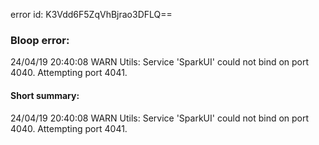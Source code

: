 error id: K3Vdd6F5ZqVhBjrao3DFLQ==
### Bloop error:

24/04/19 20:40:08 WARN Utils: Service 'SparkUI' could not bind on port 4040. Attempting port 4041.
#### Short summary: 

24/04/19 20:40:08 WARN Utils: Service 'SparkUI' could not bind on port 4040. Attempting port 4041.